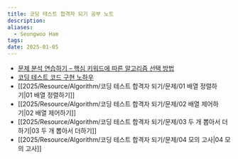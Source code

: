 ```yaml
---
title: 코딩 테스트 합격자 되기 공부 노트
description: 
aliases:
  - Seungwoo Ham
tags: 
date: 2025-01-05
---
```

- [문제 분석 연습하기 – 핵심 키워드에 따른 알고리즘 선택 방법](https://wikidocs.net/223039)
- [코딩 테스트 코드 구현 노하우](https://wikidocs.net/223078)
- [[2025/Resource/Algorithm/코딩 테스트 합격자 되기/문제/01 배열 정렬하기|01 배열 정렬하기]]
- [[2025/Resource/Algorithm/코딩 테스트 합격자 되기/문제/02 배열 제어하기|02 배열 제어하기]]
- [[2025/Resource/Algorithm/코딩 테스트 합격자 되기/문제/03 두 개 뽑아서 더하기|03 두 개 뽑아서 더하기]]
- [[2025/Resource/Algorithm/코딩 테스트 합격자 되기/문제/04 모의 고사|04 모의 고사]]
